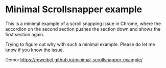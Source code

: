 # Minimal Scrollsnapper example

This is a minimal example of a scroll snapping issue in Chrome, where the accordion on the second section pushes the section down and shows the first section again.

Trying to figure out why with such a minimal example. Please do let me know if you know the issue.

Demo: https://mweibel.github.io/minimal-scrollsnapper-example/

